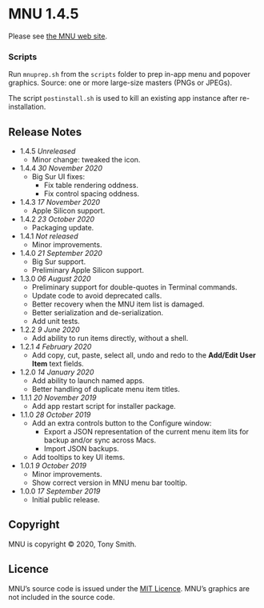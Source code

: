 # MNU 1.4.5 #

Please see [the MNU web site](https://smittytone.net/mnu/index.html).

### Scripts ###

Run `mnuprep.sh` from the `scripts` folder to prep in-app menu and popover graphics. Source: one or more large-size masters (PNGs or JPEGs).

The script `postinstall.sh` is used to kill an existing app instance after re-installation.

## Release Notes ##

- 1.4.5 *Unreleased*
    - Minor change: tweaked the icon.
- 1.4.4 *30 November 2020*
    - Big Sur UI fixes:
        - Fix table rendering oddness.
        - Fix control spacing oddness.
- 1.4.3 *17 November 2020*
    - Apple Silicon support.
- 1.4.2 *23 October 2020*
    - Packaging update.
- 1.4.1 *Not released*
    - Minor improvements.
- 1.4.0 *21 September 2020*
    - Big Sur support.
    - Preliminary Apple Silicon support.
- 1.3.0 *06 August 2020*
    - Preliminary support for double-quotes in Terminal commands.
    - Update code to avoid deprecated calls.
    - Better recovery when the MNU item list is damaged.
    - Better serialization and de-serialization.
    - Add unit tests.
- 1.2.2 *9 June 2020*
    - Add ability to run items directly, without a shell.
- 1.2.1 *4 February 2020*
    - Add copy, cut, paste, select all, undo and redo to the **Add/Edit User Item** text fields.
- 1.2.0 *14 January 2020*
    - Add ability to launch named apps.
    - Better handling of duplicate menu item titles.
- 1.1.1 *20 November 2019*
    - Add app restart script for installer package.
- 1.1.0 *28 October 2019*
    - Add an extra controls button to the Configure window:
        - Export a JSON representation of the current menu item lits for backup and/or sync across Macs.
        - Import JSON backups.
    - Add tooltips to key UI items.
- 1.0.1 *9 October 2019*
    - Minor improvements.
    - Show correct version in MNU menu bar tooltip.
- 1.0.0 *17 September 2019*
    - Initial public release.

## Copyright ##

MNU is copyright &copy; 2020, Tony Smith.

## Licence ##

MNU’s source code is issued under the [MIT Licence](./LICENSE). MNU’s graphics are not included in the source code.